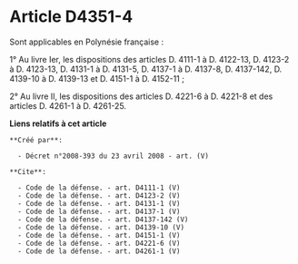 # Article D4351-4

Sont applicables en Polynésie française : 

1° Au livre Ier, les dispositions des articles D. 4111-1 à D. 4122-13, D. 4123-2 à D. 4123-13, D. 4131-1 à D. 4131-5, D.
4137-1 à D. 4137-8, D. 4137-142, D. 4139-10 à D. 4139-13 et D. 4151-1 à D. 4152-11 ; 

2° Au livre II, les dispositions des articles D. 4221-6 à D. 4221-8 et des articles D. 4261-1 à D. 4261-25.

**Liens relatifs à cet article**

	**Créé par**:

	  - Décret n°2008-393 du 23 avril 2008 - art. (V)

	**Cite**:

	  - Code de la défense. - art. D4111-1 (V)
	  - Code de la défense. - art. D4123-2 (V)
	  - Code de la défense. - art. D4131-1 (V)
	  - Code de la défense. - art. D4137-1 (V)
	  - Code de la défense. - art. D4137-142 (V)
	  - Code de la défense. - art. D4139-10 (V)
	  - Code de la défense. - art. D4151-1 (V)
	  - Code de la défense. - art. D4221-6 (V)
	  - Code de la défense. - art. D4261-1 (V)
